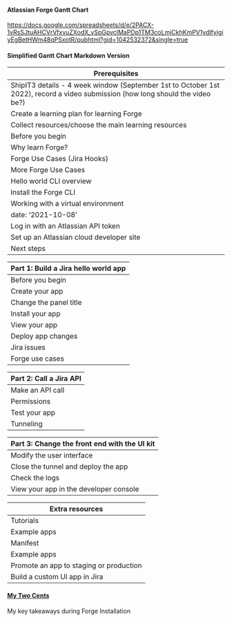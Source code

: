 
#### Atlassian Forge Gantt Chart
<https://docs.google.com/spreadsheets/d/e/2PACX-1vRsSJtuAHCVrVfxvuZXodX_ySpGpvclMaPDp1TM3coLmjCkhKmPV1ydlfyigiyEgBetHWm48qPSxotR/pubhtml?gid=1042532372&single=true>

#### Simplified Gantt Chart Markdown Version

| Prerequisites | 
| ----------- |
| 		ShipIT3 details - 4 week window (September 1st to October 1st 2022), record a video submission (how long should the video be?) |
| Create a learning plan for learning Forge	 |
| Collect resources/choose the main learning resources	 |
| Before you begin	 |
| Why learn Forge?	 |
| Forge Use Cases (Jira Hooks) |
| More Forge Use Cases |
| Hello world CLI overview |
| Install the Forge CLI |
| Working with a virtual environment |
| date: ‘2021-10-08’ |
| Log in with an Atlassian API token |
| Set up an Atlassian cloud developer site |
|Next steps |


| Part 1: Build a Jira hello world app | 
| ----------- |
| Before you begin	 |
| Create your app	 |
| Change the panel title |
| Install your app |
| View your app |
| Deploy app changes |
| Jira issues |
| Forge use cases |

| Part 2: Call a Jira API | 
| ----------- |
| Make an API call |
| Permissions	 |
| Test your app |
| Tunneling |

| Part 3: Change the front end with the UI kit | 
| ----------- |
| Modify the user interface |
| Close the tunnel and deploy the app	 |
| Check the logs |
| View your app in the developer console |

| Extra resources | 
| ----------- |
| Tutorials |
| Example apps	 |
| Manifest |
| Example apps |
| Promote an app to staging or production |
| Build a custom UI app in Jira |


#### [My Two Cents](/Atlassian_Forge/my_two_cents.md)

My key takeaways during Forge Installation


